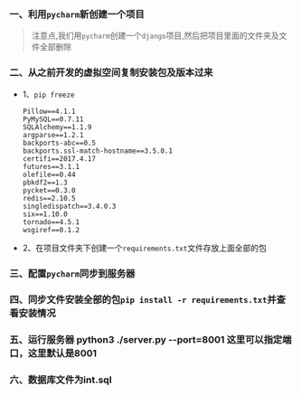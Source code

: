 ### 一、利用`pycharm`新创建一个项目
>注意点,我们用`pycharm`创建一个`django`项目,然后把项目里面的文件夹及文件全部删除

### 二、从之前开发的虚拟空间复制安装包及版本过来
* 1、`pip freeze`

    ```
    Pillow==4.1.1
    PyMySQL==0.7.11
    SQLAlchemy==1.1.9
    argparse==1.2.1
    backports-abc==0.5
    backports.ssl-match-hostname==3.5.0.1
    certifi==2017.4.17
    futures==3.1.1
    olefile==0.44
    pbkdf2==1.3
    pycket==0.3.0
    redis==2.10.5
    singledispatch==3.4.0.3
    six==1.10.0
    tornado==4.5.1
    wsgiref==0.1.2
    ```
    
* 2、在项目文件夹下创建一个`requirements.txt`文件存放上面全部的包

### 三、配置`pycharm`同步到服务器

### 四、同步文件安装全部的包`pip install -r requirements.txt`并查看安装情况

### 五、运行服务器 python3 ./server.py --port=8001 这里可以指定端口，这里默认是8001

### 六、数据库文件为int.sql